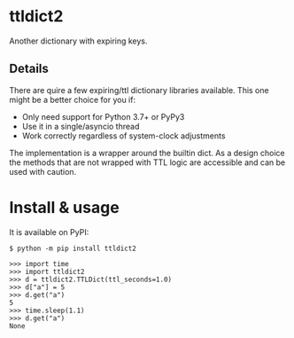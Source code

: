 # ttldict2
Another dictionary with expiring keys.

## Details
There are quire a few expiring/ttl dictionary libraries available. This one might be a better choice for you if:  
  - Only need support for Python 3.7+ or PyPy3
  - Use it in a single/asyncio thread
  - Work correctly regardless of system-clock adjustments

The implementation is a wrapper around the builtin dict. As a design choice the methods that are not wrapped with
TTL logic are accessible and can be used with caution.

# Install & usage
It is available on PyPI:

```console
$ python -m pip install ttldict2
```

```pycon
>>> import time
>>> import ttldict2
>>> d = ttldict2.TTLDict(ttl_seconds=1.0)
>>> d["a"] = 5
>>> d.get("a")
5
>>> time.sleep(1.1)
>>> d.get("a")
None
```
